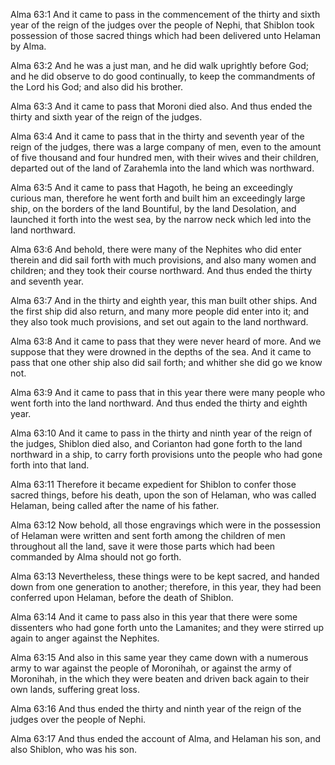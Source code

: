 Alma 63:1 And it came to pass in the commencement of the thirty and
sixth year of the reign of the judges over the people of Nephi, that
Shiblon took possession of those sacred things which had been delivered
unto Helaman by Alma.

Alma 63:2 And he was a just man, and he did walk uprightly before God;
and he did observe to do good continually, to keep the commandments of
the Lord his God; and also did his brother.

Alma 63:3 And it came to pass that Moroni died also. And thus ended the
thirty and sixth year of the reign of the judges.

Alma 63:4 And it came to pass that in the thirty and seventh year of the
reign of the judges, there was a large company of men, even to the
amount of five thousand and four hundred men, with their wives and their
children, departed out of the land of Zarahemla into the land which was
northward.

Alma 63:5 And it came to pass that Hagoth, he being an exceedingly
curious man, therefore he went forth and built him an exceedingly large
ship, on the borders of the land Bountiful, by the land Desolation, and
launched it forth into the west sea, by the narrow neck which led into
the land northward.

Alma 63:6 And behold, there were many of the Nephites who did enter
therein and did sail forth with much provisions, and also many women and
children; and they took their course northward. And thus ended the
thirty and seventh year.

Alma 63:7 And in the thirty and eighth year, this man built other ships.
And the first ship did also return, and many more people did enter into
it; and they also took much provisions, and set out again to the land
northward.

Alma 63:8 And it came to pass that they were never heard of more. And we
suppose that they were drowned in the depths of the sea. And it came to
pass that one other ship also did sail forth; and whither she did go we
know not.

Alma 63:9 And it came to pass that in this year there were many people
who went forth into the land northward. And thus ended the thirty and
eighth year.

Alma 63:10 And it came to pass in the thirty and ninth year of the reign
of the judges, Shiblon died also, and Corianton had gone forth to the
land northward in a ship, to carry forth provisions unto the people who
had gone forth into that land.

Alma 63:11 Therefore it became expedient for Shiblon to confer those
sacred things, before his death, upon the son of Helaman, who was called
Helaman, being called after the name of his father.

Alma 63:12 Now behold, all those engravings which were in the possession
of Helaman were written and sent forth among the children of men
throughout all the land, save it were those parts which had been
commanded by Alma should not go forth.

Alma 63:13 Nevertheless, these things were to be kept sacred, and handed
down from one generation to another; therefore, in this year, they had
been conferred upon Helaman, before the death of Shiblon.

Alma 63:14 And it came to pass also in this year that there were some
dissenters who had gone forth unto the Lamanites; and they were stirred
up again to anger against the Nephites.

Alma 63:15 And also in this same year they came down with a numerous
army to war against the people of Moronihah, or against the army of
Moronihah, in the which they were beaten and driven back again to their
own lands, suffering great loss.

Alma 63:16 And thus ended the thirty and ninth year of the reign of the
judges over the people of Nephi.

Alma 63:17 And thus ended the account of Alma, and Helaman his son, and
also Shiblon, who was his son.

